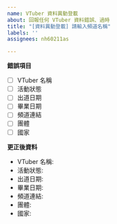 ```yaml
---
name: VTuber 資料異動登載
about: 回報任何 VTuber 資料錯誤、過時
title: "[資料異動登載] 請輸入頻道名稱"
labels: ''
assignees: nh60211as

---
```


<!--
請注意：登載請求會公開顯示在 https://github.com/TaiwanVtuberData/TaiwanVTuberData.github.io/issues
-->

**錯誤項目**
<!--
* 請在有錯誤的項目打x，像這樣  - [x] VTuber 名稱
-->
 - [ ] VTuber 名稱
 - [ ] 活動狀態
 - [ ] 出道日期
 - [ ] 畢業日期
 - [ ] 頻道連結
 - [ ] 團體
 - [ ] 國家

**更正後資料**
<!--
* 請條列更正後的資料
-->
* VTuber 名稱:
* 活動狀態:
* 出道日期:
* 畢業日期:
* 頻道連結:
* 團體:
* 國家:

